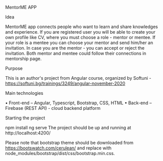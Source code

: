 MentorME APP

Idea

MentorME app connects people who want to learn and share knowledges and experience.
If you are registered user you will be able to create your own profile like CV, where you must choose a role -  mentor or mentee.
If your role is a mentee you can choose your mentor and send him/her an invitation.
In case you are the mentor - you can accept or reject the invitation.
Both mentor and mentee could follow their connections in mentorship page.

Purpose
 
This is an author's project from Angular course, organized by Softuni - https://softuni.bg/trainings/3249/angular-november-2020

Main technologies

• Front-end – Angular, Typescript, Bootstrap, CSS, HTML
• Back-end – Firebase (REST API) - cloud backend platform 

Starting the project

npm install
ng serve
The project should be up and running at http://localhost:4200/

Please note that bootstrap theme should be downloaded from https://bootswatch.com/cerulean/ and replace with node_modules/bootstrap/dist/css/bootstrap.min.css.